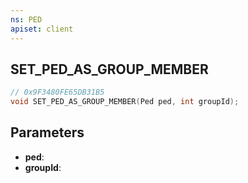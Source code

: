 ```yaml
---
ns: PED
apiset: client
---
```

## SET_PED_AS_GROUP_MEMBER

```c
// 0x9F3480FE65DB31B5
void SET_PED_AS_GROUP_MEMBER(Ped ped, int groupId);
```


## Parameters
* **ped**:
* **groupId**: